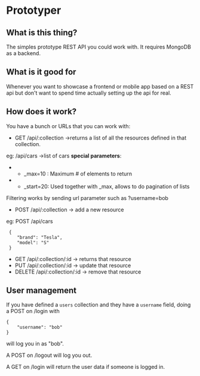 # Prototyper

## What is this thing?

The simples prototype REST API you could work with. It requires MongoDB as a backend.

## What is it good for

Whenever you want to showcase a frontend or mobile app based on a REST api but
don't want to spend time actually setting up the api for real.

## How does it work?

You have a bunch or URLs that you can work with:

 * GET /api/:collection ->returns a list of all the resources defined in that
 collection.

 eg: /api/cars ->list of cars
 **special parameters**:
 * * _max=10 : Maximum # of elements to return
 * * _start=20: Used together with _max, allows to do pagination of lists

 Filtering works by sending url parameter such as ?username=bob

 * POST /api/:collection -> add a new resource

 eg: POST /api/cars

     {
        "brand": "Tesla",
        "model": "S"
     }
 * GET /api/:collection/:id -> returns that resource
 * PUT /api/:collection/:id -> update that resource
 * DELETE /api/:collection/:id -> remove that resource

## User management

If you have defined a `users` collection and they have a `username` field,
doing a POST on /login with

    {
        "username": "bob"
    }

will log you in as "bob".

A POST on /logout will log you out.

A GET on /login will return the user data if someone is logged in.